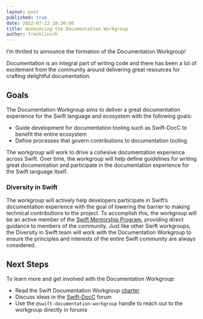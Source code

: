 ```yaml
---
layout: post
published: true
date: 2022-07-22 10:30:00
title: Announcing the Documentation Workgroup
author: franklinsch
---
```


I’m thrilled to announce the formation of the Documentation Workgroup!

Documentation is an integral part of writing code and there has been a lot of
excitement from the community around delivering great resources for crafting
delightful documentation.

## Goals

The Documentation Workgroup aims to deliver a great documentation
experience for the Swift language and ecosystem with the following goals:

* Guide development for documentation tooling such as Swift-DocC to benefit the
  entire ecosystem
* Define processes that govern contributions to documentation tooling

The workgroup will work to drive a cohesive documentation experience across
Swift. Over time, the workgroup will help define guidelines for writing great
documentation and participate in the documentation experience for the Swift
language itself.

### Diversity in Swift

The workgroup will actively help developers participate in
Swift’s documentation experience with the goal of lowering the barrier to making
technical contributions to the project. To accomplish this, the workgroup will be
an active member of the [Swift Mentorship
Program](/mentorship), providing
direct guidance to members of the community. Just like other Swift workgroups,
the Diversity in Swift team will work with the Documentation Workgroup to
ensure the principles and interests of the entire Swift community are always
considered.

## Next Steps

To learn more and get involved with the Documentation Workgroup:

* Read the Swift Documentation Workgroup [charter](/documentation-workgroup)
* Discuss ideas in the
  [Swift-DocC](https://forums.swift.org/c/development/swift-docc) forum
* Use the `@swift-documentation-workgroup` handle to reach out to the workgroup
  directly in forums

